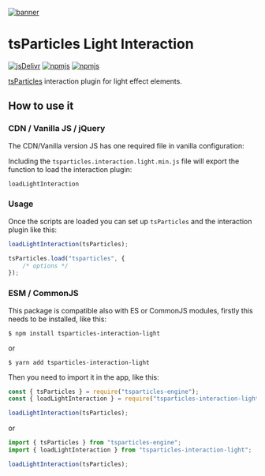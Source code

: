 [![banner](https://particles.js.org/images/banner2.png)](https://particles.js.org)

# tsParticles Light Interaction

[![jsDelivr](https://data.jsdelivr.com/v1/package/npm/tsparticles-interaction-light/badge)](https://www.jsdelivr.com/package/npm/tsparticles-interaction-light)
[![npmjs](https://badge.fury.io/js/tsparticles-interaction-light.svg)](https://www.npmjs.com/package/tsparticles-interaction-light)
[![npmjs](https://img.shields.io/npm/dt/tsparticles-interaction-light)](https://www.npmjs.com/package/tsparticles-interaction-light)

[tsParticles](https://github.com/matteobruni/tsparticles) interaction plugin for light effect
elements.

## How to use it

### CDN / Vanilla JS / jQuery

The CDN/Vanilla version JS has one required file in vanilla configuration:

Including the `tsparticles.interaction.light.min.js` file will export the function to load the interaction
plugin:

```javascript
loadLightInteraction
```

### Usage

Once the scripts are loaded you can set up `tsParticles` and the interaction plugin like this:

```javascript
loadLightInteraction(tsParticles);

tsParticles.load("tsparticles", {
    /* options */
});
```

### ESM / CommonJS

This package is compatible also with ES or CommonJS modules, firstly this needs to be installed, like this:

```shell
$ npm install tsparticles-interaction-light
```

or

```shell
$ yarn add tsparticles-interaction-light
```

Then you need to import it in the app, like this:

```javascript
const { tsParticles } = require("tsparticles-engine");
const { loadLightInteraction } = require("tsparticles-interaction-light");

loadLightInteraction(tsParticles);
```

or

```javascript
import { tsParticles } from "tsparticles-engine";
import { loadLightInteraction } from "tsparticles-interaction-light";

loadLightInteraction(tsParticles);
```
